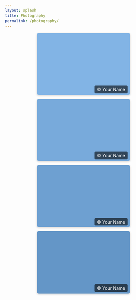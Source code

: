 ```yaml
---
layout: splash
title: Photography
permalink: /photography/
---
```


<div class="gallery">
  <div class="photo">
    <img src="/assets/images/gallery/photo1.jpg" alt="Photo 1">
    <div class="overlay">© Your Name</div>
  </div>
  <div class="photo">
    <img src="/assets/images/gallery/photo2.jpg" alt="Photo 2">
    <div class="overlay">© Your Name</div>
  </div>
  <div class="photo">
    <img src="/assets/images/gallery/photo3.jpg" alt="Photo 3">
    <div class="overlay">© Your Name</div>
  </div>
  <div class="photo">
    <img src="/assets/images/gallery/photo4.jpg" alt="Photo 4">
    <div class="overlay">© Your Name</div>
  </div>
</div>

<style>
.gallery {
  display: flex;
  flex-wrap: wrap;
  gap: 10px;
  justify-content: center;
}

.photo {
  position: relative;
}

.photo img {
  width: 300px;
  height: auto;
  border-radius: 6px;
  box-shadow: 0 2px 6px rgba(0,0,0,0.2);
}

.overlay {
  position: absolute;
  bottom: 8px;
  right: 8px;
  background: rgba(0,0,0,0.6);
  color: #fff;
  font-size: 14px;
  padding: 4px 8px;
  border-radius: 4px;
  pointer-events: none; /* stops overlay from blocking */
}
</style>

<script>
// Optional: disable right-click
document.addEventListener('contextmenu', event => event.preventDefault());
</script>
